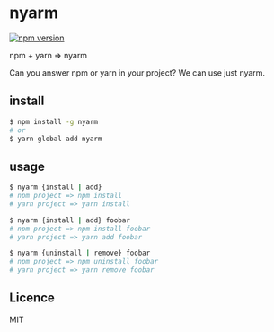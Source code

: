 # nyarm

[![npm version](https://badge.fury.io/js/nyarm.svg)](https://badge.fury.io/js/nyarm)

npm + yarn => nyarm

Can you answer npm or yarn in your project?
We can use just nyarm.

## install

```sh
$ npm install -g nyarm
# or 
$ yarn global add nyarm
```

## usage

```sh
$ nyarm {install | add}
# npm project => npm install
# yarn project => yarn install

$ nyarm {install | add} foobar
# npm project => npm install foobar
# yarn project => yarn add foobar

$ nyarm {uninstall | remove} foobar
# npm project => npm uninstall foobar
# yarn project => yarn remove foobar
```

## Licence
MIT
